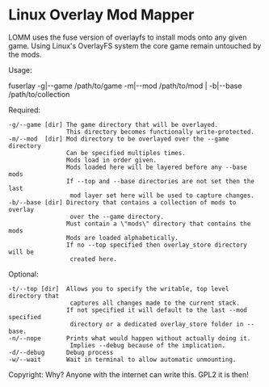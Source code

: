 # Linux Overlay Mod Mapper

LOMM uses the fuse version of overlayfs to install mods onto any given game.
Using Linux's OverlayFS system the core game remain untouched by the mods.

Usage:

  fuserlay -g|--game /path/to/game -m|--mod /path/to/mod | -b|--base /path/to/collection

  Required:

    -g/--game [dir] The game directory that will be overlayed.
                    This directory becomes functionally write-protected.
    -m/--mod  [dir] Mod directory to be overlayed over the --game directory
                    Can be specified multiples times.
                    Mods load in order given.
                    Mods loaded here will be layered before any --base mods
                    If --top and --base directories are not set then the last
                     mod layer set here will be used to capture changes.
    -b/--base [dir] Directory that contains a collection of mods to overlay
                     over the --game directory.
                    Must contain a \"mods\" directory that contains the mods
                    Mods are loaded alphabetically.
                    If no --top specified then overlay_store directory will be
                     created here.

  Optional:
  
    -t/--top [dir]  Allows you to specify the writable, top level directory that
                     captures all changes made to the current stack.
                    If not specified it will default to the last --mod specified
                     directory or a dedicated overlay_store folder in --base.
    -n/--nope       Prints what would happen without actually doing it.
                     Implies --debug because of the implication.
    -d/--debug      Debug process
    -w/--wait       Wait in terminal to allow automatic unmounting.


 Copyright: Why? Anyone with the internet can write this. GPL2 it is then!
